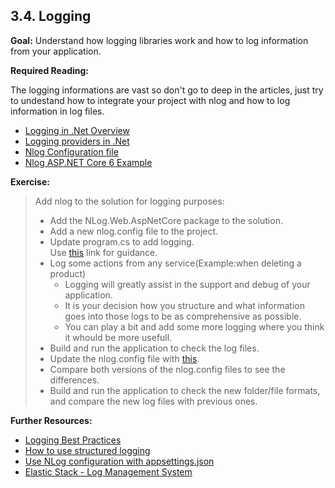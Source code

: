 ## 3.4. Logging

**Goal:** Understand how logging libraries work and how to log information from your application.

**Required Reading:**

The logging informations are vast so don't go to deep in the articles, just try to undestand how to integrate your project with nlog and how to log information in log files.

 - [Logging in .Net Overview](https://docs.microsoft.com/en-us/dotnet/core/extensions/logging?tabs=command-line)
 - [Logging providers in .Net](https://docs.microsoft.com/en-us/dotnet/core/extensions/logging-providers)
 - [Nlog Configuration file](https://github.com/NLog/NLog/wiki/Configuration-file)
 - [Nlog ASP.NET Core 6 Example](https://github.com/NLog/NLog.Web/tree/master/examples/ASP.NET%20Core%206)

**Exercise:**  
 > Add nlog to the solution for logging purposes:
 >- Add the NLog.Web.AspNetCore package to the solution.  
 >- Add a new nlog.config file to the project.  
 >- Update program.cs to add logging.  
 Use [this](https://github.com/NLog/NLog/wiki/Getting-started-with-ASP.NET-Core-6#2-create-a-nlogconfig-file) link for guidance.  
 >- Log some actions from any service(Example:when deleting a product)
 >    - Logging will greatly assist in the support and debug of your application.
 >    - It is your decision how you structure and what information goes into those logs to be as comprehensive as possible.
 >     - You can play a bit and add some more logging where you think it whould be more usefull.
 >- Build and run the application to check the log files.  
 >- Update the nlog.config file with [this](https://github.com/msg-CareerPaths/csharp-training/blob/main/resources/nlog.config).  
 >- Compare both versions of the nlog.config files to see the differences.  
 >- Build and run the application to check the new folder/file formats, and compare the new log files with previous ones.

**Further Resources:**

 - [Logging Best Practices](https://raygun.com/blog/c-sharp-logging-best-practices/)
 - [How to use structured logging](https://github.com/nlog/nlog/wiki/How-to-use-structured-logging)
 - [Use NLog configuration with appsettings.json](https://github.com/NLog/NLog.Extensions.Logging/wiki/NLog-configuration-with-appsettings.json)
 - [Elastic Stack - Log Management System](https://www.elastic.co/what-is/elk-stack)
 
